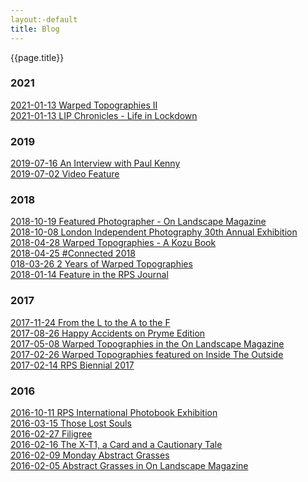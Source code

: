 ```yaml
---
layout:-default
title: Blog
---
```


{{page.title}}

### 2021

[2021-01-13 Warped Topographies II](blog/2021-01-13-warped-topographies-ii)<br />
[2021-01-13 LIP Chronicles - Life in Lockdown](blog/2021-01-13-lip-chronicles-life-in-lockdown)

### 2019

[2019-07-16 An Interview with Paul Kenny](blog/2019-07-16-an-interview-with-paul-kenny)<br />
[2019-07-02 Video Feature](blog/2019-07-02-video-feature)

### 2018

[2018-10-19 Featured Photographer - On Landscape Magazine](blog/2018-10-19-featured-photographer-on-landscape-magazine)<br />
[2018-10-08 London Independent Photography 30th Annual Exhibition](blog/2018-10-08-london-independent-photographers-30th-annual-exhibition)<br />
[2018-04-28 Warped Topographies - A Kozu Book](blog/2018-04-28-warped-topographies-a-kozu-book)<br />
[2018-04-25 #Connected 2018](blog/2018-04-25-#connected2018)<br />
[018-03-26 2 Years of Warped Topographies](blog/2018-03-26-2-years-of-warped-topographies)<br />
[2018-01-14 Feature in the RPS Journal](blog/2018-01-14-feature-in-the-rps-journal)

### 2017

[2017-11-24 From the L to the A to the F](blog/2017-11-24-from-the-l-to-the-a-to-the-f)<br />
[2017-08-26 Happy Accidents on Pryme Edition](blog/2017-08-26-happy-accidents-on-pryme-editions)<br />
[2017-05-08 Warped Topographies in the On Landscape Magazine](blog/2017-05-08-warped-topographies-article-in-the-on-landscape-magazine)<br />
[2017-02-26 Warped Topographies featured on Inside The Outside](blog/2017-02-26-warped-topographies-featured-on-inside-the-outside)<br />
[2017-02-14 RPS Biennial 2017](blog/2017-02-14-rps-biennial-2017)

### 2016

[2016-10-11 RPS International Photobook Exhibition](blog/2016-10-11-rps-international-photobook-exhibition)<br />
[2016-03-15 Those Lost Souls](blog/2016-03-15-those-lost-souls)<br />
[2016-02-27 Filigree](blog/2016-02-27-filigree)<br />
[2016-02-16 The X-T1, a Card and a Cautionary Tale](blog/2016-02-16-the-fuji-x-t1-a-card-and-a-cautionary-tale)<br />
[2016-02-09 Monday Abstract Grasses](blog/2016-02-09-monday-abstract-grasses)<br />
[2016-02-05 Abstract Grasses in On Landscape Magazine](blog/2016-02-05-abstract-grasses-in-on-landscape-magazine)
